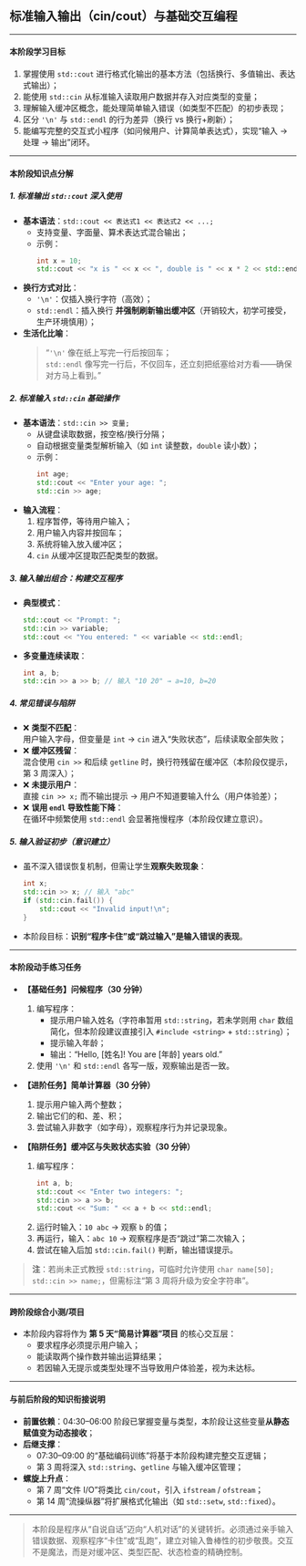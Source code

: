 ## **标准输入输出（cin/cout）与基础交互编程**

---

#### **本阶段学习目标**  
1. 掌握使用 `std::cout` 进行格式化输出的基本方法（包括换行、多值输出、表达式输出）；  
2. 能使用 `std::cin` 从标准输入读取用户数据并存入对应类型的变量；  
3. 理解输入缓冲区概念，能处理简单输入错误（如类型不匹配）的初步表现；  
4. 区分 `'\n'` 与 `std::endl` 的行为差异（换行 vs 换行+刷新）；  
5. 能编写完整的交互式小程序（如问候用户、计算简单表达式），实现“输入 → 处理 → 输出”闭环。

---

#### **本阶段知识点分解**

##### 1. **标准输出 `std::cout` 深入使用**
- **基本语法**：`std::cout << 表达式1 << 表达式2 << ...;`
  - 支持变量、字面量、算术表达式混合输出；
  - 示例：
    ```cpp
    int x = 10;
    std::cout << "x is " << x << ", double is " << x * 2 << std::endl;
    ```
- **换行方式对比**：
  - `'\n'`：仅插入换行字符（高效）；
  - `std::endl`：插入换行 **并强制刷新输出缓冲区**（开销较大，初学可接受，生产环境慎用）；
- **生活化比喻**：  
  > “`'\n'` 像在纸上写完一行后按回车；  
  > `std::endl` 像写完一行后，不仅回车，还立刻把纸塞给对方看——确保对方马上看到。”

##### 2. **标准输入 `std::cin` 基础操作**
- **基本语法**：`std::cin >> 变量;`
  - 从键盘读取数据，按空格/换行分隔；
  - 自动根据变量类型解析输入（如 `int` 读整数，`double` 读小数）；
  - 示例：
    ```cpp
    int age;
    std::cout << "Enter your age: ";
    std::cin >> age;
    ```
- **输入流程**：
  1. 程序暂停，等待用户输入；
  2. 用户输入内容并按回车；
  3. 系统将输入放入缓冲区；
  4. `cin` 从缓冲区提取匹配类型的数据。

##### 3. **输入输出组合：构建交互程序**
- **典型模式**：
  ```cpp
  std::cout << "Prompt: ";
  std::cin >> variable;
  std::cout << "You entered: " << variable << std::endl;
  ```
- **多变量连续读取**：
  ```cpp
  int a, b;
  std::cin >> a >> b; // 输入 "10 20" → a=10, b=20
  ```

##### 4. **常见错误与陷阱**
- ❌ **类型不匹配**：  
  用户输入字母，但变量是 `int` → `cin` 进入“失败状态”，后续读取全部失败；
- ❌ **缓冲区残留**：  
  混合使用 `cin >>` 和后续 `getline` 时，换行符残留在缓冲区（本阶段仅提示，第 3 周深入）；
- ❌ **未提示用户**：  
  直接 `cin >> x;` 而不输出提示 → 用户不知道要输入什么（用户体验差）；
- ❌ **误用 `endl` 导致性能下降**：  
  在循环中频繁使用 `std::endl` 会显著拖慢程序（本阶段仅建立意识）。

##### 5. **输入验证初步（意识建立）**
- 虽不深入错误恢复机制，但需让学生**观察失败现象**：
  ```cpp
  int x;
  std::cin >> x; // 输入 "abc"
  if (std::cin.fail()) {
      std::cout << "Invalid input!\n";
  }
  ```
- 本阶段目标：**识别“程序卡住”或“跳过输入”是输入错误的表现**。

---

#### **本阶段动手练习任务**

- **【基础任务】问候程序（30 分钟）**  
  1. 编写程序：  
     - 提示用户输入姓名（字符串暂用 `std::string`，若未学则用 `char` 数组简化，但本阶段建议直接引入 `#include <string>` + `std::string`）；  
     - 提示输入年龄；  
     - 输出：“Hello, [姓名]! You are [年龄] years old.”  
  2. 使用 `'\n'` 和 `std::endl` 各写一版，观察输出是否一致。

- **【进阶任务】简单计算器（30 分钟）**  
  1. 提示用户输入两个整数；  
  2. 输出它们的和、差、积；  
  3. 尝试输入非数字（如字母），观察程序行为并记录现象。

- **【陷阱任务】缓冲区与失败状态实验（30 分钟）**  
  1. 编写程序：
     ```cpp
     int a, b;
     std::cout << "Enter two integers: ";
     std::cin >> a >> b;
     std::cout << "Sum: " << a + b << std::endl;
     ```
  2. 运行时输入：`10 abc` → 观察 `b` 的值；  
  3. 再运行，输入：`abc 10` → 观察程序是否“跳过”第二次输入；  
  4. 尝试在输入后加 `std::cin.fail()` 判断，输出错误提示。

> **注**：若尚未正式教授 `std::string`，可临时允许使用 `char name[50]; std::cin >> name;`，但需标注“第 3 周将升级为安全字符串”。

---

#### **跨阶段综合小测/项目**  
- 本阶段内容将作为 **第 5 天“简易计算器”项目** 的核心交互层：  
  - 要求程序必须提示用户输入；  
  - 能读取两个操作数并输出运算结果；  
  - 若因输入无提示或类型处理不当导致用户体验差，视为未达标。

---

#### **与前后阶段的知识衔接说明**

- **前置依赖**：04:30–06:00 阶段已掌握变量与类型，本阶段让这些变量**从静态赋值变为动态接收**；  
- **后继支撑**：  
  - 07:30–09:00 的“基础编码训练”将基于本阶段构建完整交互逻辑；  
  - 第 3 周将深入 `std::string`、`getline` 与输入缓冲区管理；  
- **螺旋上升点**：  
  - 第 7 周“文件 I/O”将类比 `cin/cout`，引入 `ifstream` / `ofstream`；  
  - 第 14 周“流操纵器”将扩展格式化输出（如 `std::setw`, `std::fixed`）。

--- 

> 本阶段是程序从“自说自话”迈向“人机对话”的关键转折。必须通过亲手输入错误数据、观察程序“卡住”或“乱跑”，建立对输入鲁棒性的初步敬畏。交互不是魔法，而是对缓冲区、类型匹配、状态检查的精确控制。